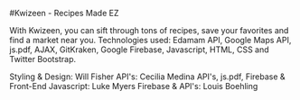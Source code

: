 #Kwizeen - Recipes Made EZ

With Kwizeen, you can sift through tons of recipes, save your favorites and find a market near you. 
Technologies used: Edamam API, Google Maps API, js.pdf, AJAX, GitKraken, Google Firebase, Javascript, HTML, CSS and Twitter Bootstrap. 

Styling & Design: Will Fisher
API's: Cecilia Medina
API's, js.pdf, Firebase & Front-End Javascript: Luke Myers
Firebase & API's: Louis Boehling